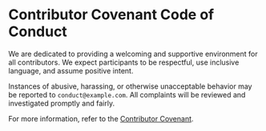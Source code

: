 # Contributor Covenant Code of Conduct

We are dedicated to providing a welcoming and supportive environment for all contributors. We
expect participants to be respectful, use inclusive language, and assume positive intent.

Instances of abusive, harassing, or otherwise unacceptable behavior may be reported to
`conduct@example.com`. All complaints will be reviewed and investigated promptly and fairly.

For more information, refer to the [Contributor Covenant](https://www.contributor-covenant.org/).
